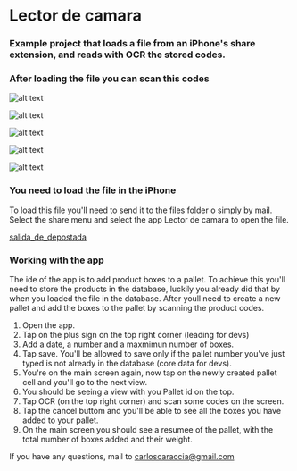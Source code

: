 # Lector de camara

### Example project that loads a file from an iPhone's share extension, and reads with OCR the stored codes.


### After loading the file you can scan this codes
![alt text](https://github.com/mostaza1975/LectorDeCamara/blob/master/LectorDeCamara/GitHubReadmeFiles/Image1.png?raw=true)

![alt text](https://github.com/mostaza1975/LectorDeCamara/blob/master/LectorDeCamara/GitHubReadmeFiles/Image2.png?raw=true)

![alt text](https://github.com/mostaza1975/LectorDeCamara/blob/master/LectorDeCamara/GitHubReadmeFiles/Image3.png?raw=true)

![alt text](https://github.com/mostaza1975/LectorDeCamara/blob/master/LectorDeCamara/GitHubReadmeFiles/Image4.png?raw=true)

![alt text](https://github.com/mostaza1975/LectorDeCamara/blob/master/LectorDeCamara/GitHubReadmeFiles/Image5.png?raw=true)


### You need to load the file in the iPhone
To load this file you'll need to send it to the files folder o simply by mail.
Select the share menu and select the app Lector de camara to open the file.

[salida_de_depostada](https://github.com/mostaza1975/LectorDeCamara/blob/master/GitHubReadmeFiles/salida_de_depostada.TXT)

### Working with the app
The ide of the app is to add product boxes to a pallet. To achieve this you'll need to store the products in the database, luckily you already did that by when you loaded the file in the database. After youll need to create a new pallet and add the boxes to the pallet by scanning the product codes.
1. Open the app.
2. Tap on the plus sign on the top right corner (leading for devs)
3. Add a date, a number and a maxmimun number of boxes.
4. Tap save. You'll be allowed to save only if the pallet number you've just typed is not already in the database (core data for devs).
5. You're on the main screen again, now tap on the newly created pallet cell and you'll go to the next view.
6. You should be seeing a view with you Pallet id on the top.
7. Tap OCR (on the top right corner) and scan some codes on the screen.
8. Tap the cancel buttom and you'll be able to see all the boxes you have added to your pallet.
9. On the main screen you should see a resumee of the pallet, with the total number of boxes added and their weight.


If you have any questions, mail to carloscaraccia@gmail.com


